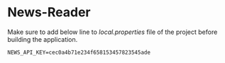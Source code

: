 # News-Reader

Make sure to add below line to *local.properties* file of the project before building the application.

`NEWS_API_KEY=cec0a4b71e234f658153457823545ade`
